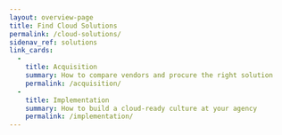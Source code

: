 ```yaml
---
layout: overview-page
title: Find Cloud Solutions
permalink: /cloud-solutions/
sidenav_ref: solutions
link_cards:
  - 
    title: Acquisition
    summary: How to compare vendors and procure the right solution
    permalink: /acquisition/
  - 
    title: Implementation
    summary: How to build a cloud-ready culture at your agency
    permalink: /implementation/
---
```


